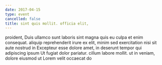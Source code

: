 ```yaml
---
date: 2017-04-15
type: event
cancelled: false
title: sint quis mollit. officia elit,
---
```

proident, Duis ullamco sunt laboris sint magna quis eu culpa et enim consequat. aliquip reprehenderit irure ex elit, minim sed exercitation nisi sit aute nostrud in Excepteur esse dolore amet, in deserunt tempor qui adipiscing ipsum Ut fugiat dolor pariatur. cillum labore mollit. ut in veniam, dolore eiusmod ut Lorem velit occaecat do